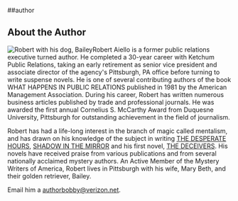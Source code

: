 \#\#author

About the Author
----------------

![Robert with his dog, Bailey](../content/images/rja_wb2_author.jpg)Robert Aiello is a former public relations executive turned author. He completed a 30-year career with Ketchum Public Relations, taking an early retirement as senior vice president and associate director of the agency's Pittsburgh, PA office before turning to write suspense novels. He is one of several contributing authors of the book WHAT HAPPENS IN PUBLIC RELATIONS published in 1981 by the American Management Association. During his career, Robert has written numerous business articles published by trade and professional journals. He was awarded the first annual Cornelius S. McCarthy Award from Duquesne University, Pittsburgh for outstanding achievement in the field of journalism.

Robert has had a life-long interest in the branch of magic called mentalism, and has drawn on his knowledge of the subject in writing [THE DESPERATE HOURS](assembler.php?page=home), [SHADOW IN THE MIRROR](assembler.php?page=shadow) and his first novel, [THE DECEIVERS](assembler.php?page=deceivers). His novels have received praise from various publications and from several nationally acclaimed mystery authors. An Active Member of the Mystery Writers of America, Robert lives in Pittsburgh with his wife, Mary Beth, and their golden retriever, Bailey.

Email him a [authorbobby@verizon.net](mailto:authorbobby@verizon.net).
